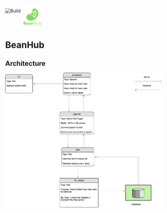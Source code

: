 <div style="display: flex; align-items: center;">
    <img src="https://github.com/Ibrahim-Haroon/BeanHub/actions/workflows/unit-test.yml/badge.svg" alt="Build" height="50">
    <img src="other/images/bean_logo.png" alt="BeanHub" width="75" height="75">
</div>


# BeanHub

## Architecture
![architecture.drawio.png](other/images/architecture.drawio.png)
